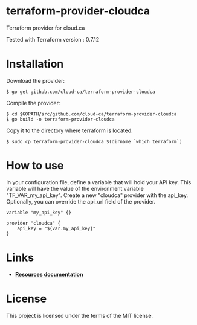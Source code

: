 # terraform-provider-cloudca

Terraform provider for cloud.ca

Tested with Terraform version : 0.7.12

# Installation
Download the provider:
```Shell
$ go get github.com/cloud-ca/terraform-provider-cloudca
```
Compile the provider:
```Shell
$ cd $GOPATH/src/github.com/cloud-ca/terraform-provider-cloudca
$ go build -o terraform-provider-cloudca
```
Copy it to the directory where terraform is located:
```Shell
$ sudo cp terraform-provider-cloudca $(dirname `which terraform`)
```
# How to use

In your configuration file, define a variable that will hold your API key. This variable will have the value of the environment variable "TF_VAR_my_api_key". Create a new "cloudca" provider with the api_key. Optionally, you can override the api_url field of the provider.
```hcl
variable "my_api_key" {}

provider "cloudca" {
	api_key = "${var.my_api_key}"
}
```

# Links
- [**Resources documentation**](https://github.com/cloud-ca/terraform-provider-cloudca/blob/master/cloudca/README.md)

# License

This project is licensed under the terms of the MIT license.
